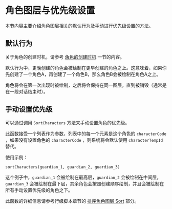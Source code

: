 # 角色图层与优先级设置

本节内容主要介绍角色图层相关的默认行为及手动进行优先级设置的方法。

## 默认行为

关于角色的创建时机，请参考 [角色的创建时机](./character-key#角色的创建时机) 一节的内容。

默认行为中，更晚创建的角色会被绘制在更早创建的角色之上。这意味着，如果你先创建了一个角色A，再创建了一个角色B，那么角色B会被绘制在角色A之上。

角色将会在第一次出现时被绘制，之后将会保持在同一图层，直到被销毁（通常是在一段对话结束时）。

## 手动设置优先级

可以通过调用 `SortCharacters` 方法来手动设置角色的优先级。

此函数接受一个列表作为参数，列表中的每一个元素是这个角色的 `characterCode` ，如果没有设置角色的 `characterCode` ，则系统将会默认使用 `characterTempId` 替代。

使用示例：

```text
sortCharacters(guardian_1, guardian_2, guardian_3)
```

这个例子中，`guardian_1` 会被绘制在最高层，`guardian_2` 会被绘制在中间层，`guardian_3` 会被绘制在最下层，其余角色会按照创建顺序绘制，并且会被绘制在所有手动设置优先级的角色之下。

此函数的详细信息请参考行级脚本章节的 [排序角色图层 Sort](../scripts/line-scripts#Sort-排序角色图层) 部分。